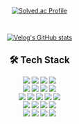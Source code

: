 <div align="center">

[![Solved.ac Profile](http://mazassumnida.wtf/api/v2/generate_badge?boj=wnwjdqkr)](https://solved.ac/wnwjdqkr/)

<br>

[![Velog's GitHub stats](https://velog-readme-stats.vercel.app/api/badge?name=Velog)](https://velog.io/@wnwjdqkr) 

## 🛠 Tech Stack

<img src="https://img.shields.io/badge/C-A8B9CC?style=flat&logo=C&logoColor=white"/>  
<img src="https://img.shields.io/badge/C++-00599C?style=flat&logo=C%2B%2B&logoColor=white"/>  
<img src="https://img.shields.io/badge/Python-3776AB?style=flat&logo=Python&logoColor=white"/>
<img src="https://img.shields.io/badge/Java-007396?style=flat&logo=OpenJDK&logoColor=white"/>  
<br>
<img src="https://img.shields.io/badge/Django-092E20?style=flat&logo=Django&logoColor=white"/>  
<img src="https://img.shields.io/badge/Spring-6DB33F?style=flat&logo=Spring&logoColor=white"/>
<img src="https://img.shields.io/badge/Spring Boot-6DB33F?style=flat&logo=SpringBoot&logoColor=white"/>
<img src="https://img.shields.io/badge/Flask-000000?style=flat&logo=Flask&logoColor=white"/>
<br>
<img src="https://img.shields.io/badge/NumPy-013243?style=flat&logo=NumPy&logoColor=white"/>
<img src="https://img.shields.io/badge/PyTorch-EE4C2C?style=flat&logo=PyTorch&logoColor=white"/>
<img src="https://img.shields.io/badge/TensorFlow-FF6F00?style=flat&logo=TensorFlow&logoColor=white"/>
<img src="https://img.shields.io/badge/Matplotlib-3A4E5F?style=flat&logo=Matplotlib&logoColor=white"/>
<img src="https://img.shields.io/badge/Scikit--Learn-F7931E?style=flat&logo=scikit-learn&logoColor=white"/>
<br>
<img src="https://img.shields.io/badge/ElasticStack-005571?style=flat&logo=ElasticStack&logoColor=white"/>  
<img src="https://img.shields.io/badge/ElasticSearch-005571?style=flat&logo=ElasticSearch&logoColor=white"/>  
<img src="https://img.shields.io/badge/Kibana-005571?style=flat&logo=Kibana&logoColor=white"/>  
<img src="https://img.shields.io/badge/Logstash-005571?style=flat&logo=Logstash&logoColor=white"/>
<br>
<img src="https://img.shields.io/badge/MySQL-4479A1?style=flat&logo=MySQL&logoColor=white"/>
<img src="https://img.shields.io/badge/Oracle-F80000?style=flat&logo=Oracle&logoColor=white"/>
<img src="https://img.shields.io/badge/Linux-FCC624?style=flat&logo=Linux&logoColor=black"/>
<img src="https://img.shields.io/badge/Docker-2496ED?style=flat&logo=Docker&logoColor=white"/>
</div>
